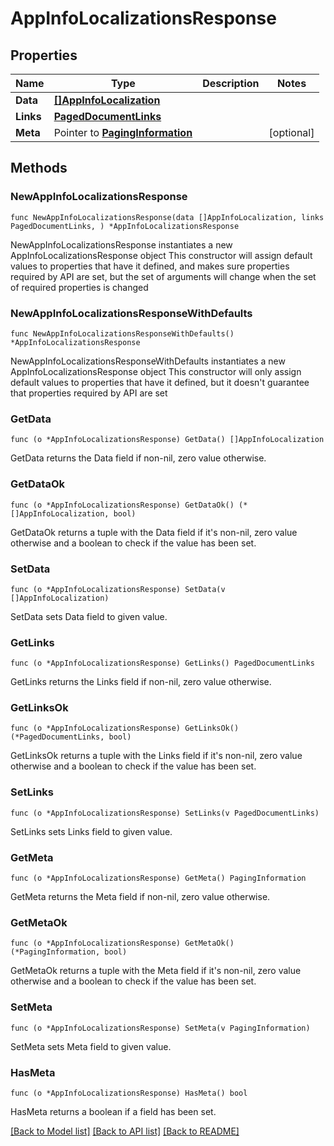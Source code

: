# AppInfoLocalizationsResponse

## Properties

Name | Type | Description | Notes
------------ | ------------- | ------------- | -------------
**Data** | [**[]AppInfoLocalization**](AppInfoLocalization.md) |  | 
**Links** | [**PagedDocumentLinks**](PagedDocumentLinks.md) |  | 
**Meta** | Pointer to [**PagingInformation**](PagingInformation.md) |  | [optional] 

## Methods

### NewAppInfoLocalizationsResponse

`func NewAppInfoLocalizationsResponse(data []AppInfoLocalization, links PagedDocumentLinks, ) *AppInfoLocalizationsResponse`

NewAppInfoLocalizationsResponse instantiates a new AppInfoLocalizationsResponse object
This constructor will assign default values to properties that have it defined,
and makes sure properties required by API are set, but the set of arguments
will change when the set of required properties is changed

### NewAppInfoLocalizationsResponseWithDefaults

`func NewAppInfoLocalizationsResponseWithDefaults() *AppInfoLocalizationsResponse`

NewAppInfoLocalizationsResponseWithDefaults instantiates a new AppInfoLocalizationsResponse object
This constructor will only assign default values to properties that have it defined,
but it doesn't guarantee that properties required by API are set

### GetData

`func (o *AppInfoLocalizationsResponse) GetData() []AppInfoLocalization`

GetData returns the Data field if non-nil, zero value otherwise.

### GetDataOk

`func (o *AppInfoLocalizationsResponse) GetDataOk() (*[]AppInfoLocalization, bool)`

GetDataOk returns a tuple with the Data field if it's non-nil, zero value otherwise
and a boolean to check if the value has been set.

### SetData

`func (o *AppInfoLocalizationsResponse) SetData(v []AppInfoLocalization)`

SetData sets Data field to given value.


### GetLinks

`func (o *AppInfoLocalizationsResponse) GetLinks() PagedDocumentLinks`

GetLinks returns the Links field if non-nil, zero value otherwise.

### GetLinksOk

`func (o *AppInfoLocalizationsResponse) GetLinksOk() (*PagedDocumentLinks, bool)`

GetLinksOk returns a tuple with the Links field if it's non-nil, zero value otherwise
and a boolean to check if the value has been set.

### SetLinks

`func (o *AppInfoLocalizationsResponse) SetLinks(v PagedDocumentLinks)`

SetLinks sets Links field to given value.


### GetMeta

`func (o *AppInfoLocalizationsResponse) GetMeta() PagingInformation`

GetMeta returns the Meta field if non-nil, zero value otherwise.

### GetMetaOk

`func (o *AppInfoLocalizationsResponse) GetMetaOk() (*PagingInformation, bool)`

GetMetaOk returns a tuple with the Meta field if it's non-nil, zero value otherwise
and a boolean to check if the value has been set.

### SetMeta

`func (o *AppInfoLocalizationsResponse) SetMeta(v PagingInformation)`

SetMeta sets Meta field to given value.

### HasMeta

`func (o *AppInfoLocalizationsResponse) HasMeta() bool`

HasMeta returns a boolean if a field has been set.


[[Back to Model list]](../README.md#documentation-for-models) [[Back to API list]](../README.md#documentation-for-api-endpoints) [[Back to README]](../README.md)


